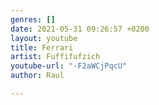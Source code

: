 ```yaml
---
genres: []
date: 2021-05-31 09:26:57 +0200
layout: youtube
title: Ferrari
artist: Fuffifufzich
youtube-url: "-F2aWCjPqcU"
author: Raul

---
```

